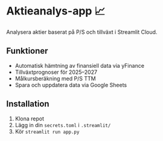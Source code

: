 # Aktieanalys-app 📈

Analysera aktier baserat på P/S och tillväxt i Streamlit Cloud.

## Funktioner

- Automatisk hämtning av finansiell data via yFinance
- Tillväxtprognoser för 2025–2027
- Målkursberäkning med P/S TTM
- Spara och uppdatera data via Google Sheets

## Installation

1. Klona repot
2. Lägg in din `secrets.toml` i `.streamlit/`
3. Kör `streamlit run app.py`
